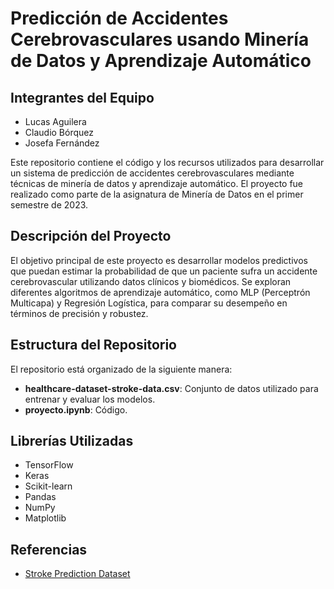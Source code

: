 # Predicción de Accidentes Cerebrovasculares usando Minería de Datos y Aprendizaje Automático
## Integrantes del Equipo

- Lucas Aguilera
- Claudio Bórquez
- Josefa Fernández
  
Este repositorio contiene el código y los recursos utilizados para desarrollar un sistema de predicción de accidentes cerebrovasculares mediante técnicas de minería de datos y aprendizaje automático. El proyecto fue realizado como parte de la asignatura de Minería de Datos en el primer semestre de 2023.

## Descripción del Proyecto

El objetivo principal de este proyecto es desarrollar modelos predictivos que puedan estimar la probabilidad de que un paciente sufra un accidente cerebrovascular utilizando datos clínicos y biomédicos. Se exploran diferentes algoritmos de aprendizaje automático, como MLP (Perceptrón Multicapa) y Regresión Logística, para comparar su desempeño en términos de precisión y robustez.

## Estructura del Repositorio

El repositorio está organizado de la siguiente manera:

- **healthcare-dataset-stroke-data.csv**: Conjunto de datos utilizado para entrenar y evaluar los modelos.
- **proyecto.ipynb**: Código.

## Librerías Utilizadas

- TensorFlow
- Keras
- Scikit-learn
- Pandas
- NumPy
- Matplotlib
   
## Referencias
- [Stroke Prediction Dataset](https://www.kaggle.com/datasets/fedesoriano/stroke-prediction-dataset)
